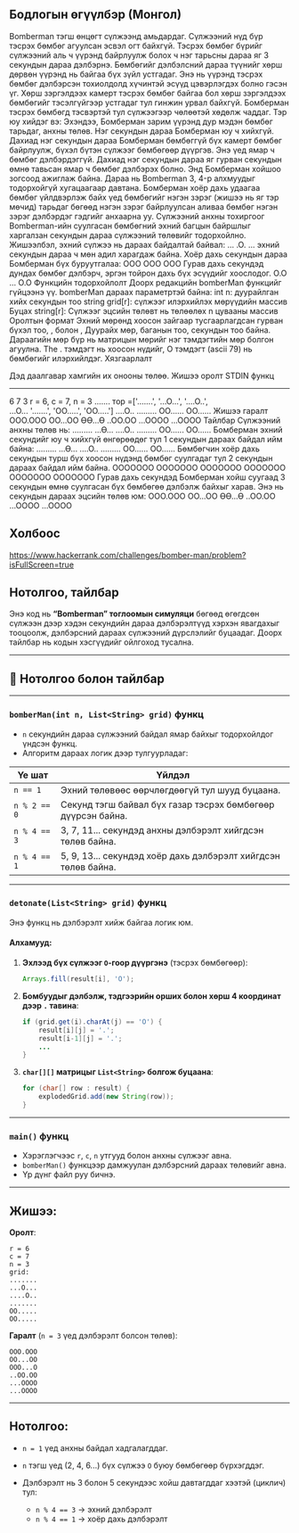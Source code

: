## Бодлогын өгүүлбэр (Монгол)
 
 Bomberman тэгш өнцөгт сүлжээнд амьдардаг. Сүлжээний нүд бүр тэсрэх бөмбөг агуулсан эсвэл огт байхгүй.
Тэсрэх бөмбөг бүрийг сүлжээний аль ч үүрэнд байрлуулж болох ч нэг тарьсны дараа яг 3 секундын дараа дэлбэрнэ. Бөмбөгийг дэлбэлсний дараа түүнийг хөрш дөрвөн үүрэнд нь байгаа бүх зүйл устгадаг. Энэ нь үүрэнд тэсрэх бөмбөг дэлбэрсэн тохиолдолд хүчинтэй эсүүд цэвэрлэгдэх болно гэсэн үг. Хөрш зэргэлдээх камерт тэсрэх бөмбөг байгаа бол хөрш зэргэлдээх бөмбөгийг тэсэлгүйгээр устгадаг тул гинжин урвал байхгүй.
Бомберман тэсрэх бөмбөгд тэсвэртэй тул сүлжээгээр чөлөөтэй хөдөлж чаддаг. Тэр юу хийдэг вэ:
Эхэндээ, Бомберман зарим үүрэнд дур мэдэн бөмбөг тарьдаг, анхны төлөв.
Нэг секундын дараа Бомберман юу ч хийхгүй.
Дахиад нэг секундын дараа Бомберман бөмбөггүй бүх камерт бөмбөг байрлуулж, бүхэл бүтэн сүлжээг бөмбөгөөр дүүргэв. Энэ үед ямар ч бөмбөг дэлбэрдэггүй.
Дахиад нэг секундын дараа яг гурван секундын өмнө тавьсан ямар ч бөмбөг дэлбэрэх болно. Энд Бомберман хойшоо зогсоод ажиглаж байна.
Дараа нь Bomberman 3, 4-р алхмуудыг тодорхойгүй хугацаагаар давтана.
Бомберман хоёр дахь удаагаа бөмбөг үйлдвэрлэж байх үед бөмбөгийг нэгэн зэрэг (жишээ нь яг тэр мөчид) тарьдаг бөгөөд нэгэн зэрэг байрлуулсан аливаа бөмбөг нэгэн зэрэг дэлбэрдэг гэдгийг анхаарна уу.
Сүлжээний анхны тохиргоог Bomberman-ийн суулгасан бөмбөгний эхний багцын байршлыг харгалзан секундын дараа сүлжээний төлөвийг тодорхойлно.
Жишээлбэл, эхний сүлжээ нь дараах байдалтай байвал:
...
.О.
...
эхний секундын дараа ч мөн адил харагдаж байна. Хоёр дахь секундын дараа Бомберман бүх буруутгалаа:
OOO
OOO
OOO
Гурав дахь секундэд дундах бөмбөг дэлбэрч, эргэн тойрон дахь бүх эсүүдийг хоослодог.
О.О
...
О.О
Функцийн тодорхойлолт
Доорх редакцийн bomberMan функцийг гүйцээнэ үү.
bomberMan дараах параметртэй байна:
int n: дуурайлган хийх секундын тоо
string grid[r]: сүлжээг илэрхийлэх мөрүүдийн массив
Буцах
string[r]: Сүлжээг эцсийн төлөвт нь төлөөлөх n цувааны массив
Оролтын формат
Эхний мөрөнд хоосон зайгаар тусгаарлагдсан гурван бүхэл тоо, , болон , Дуурайх мөр, баганын тоо, секундын тоо байна.
Дараагийн мөр бүр нь матрицын мөрийг нэг тэмдэгтийн мөр болгон агуулна. The . тэмдэгт нь хоосон нүдийг, O тэмдэгт (ascii 79) нь бөмбөгийг илэрхийлдэг.
Хязгаарлалт


Дэд даалгавар 
хамгийн их онооны төлөө.
Жишээ оролт
STDIN функц
----- --------
6 7 3 r = 6, c = 7, n = 3
....... тор =['.......', '...О...', '....О..',\
...О... '.......', 'ОО.....', 'ОО.....']
....О..
.........
ОО......
ОО......
Жишээ гаралт
OOO.OOO
ОО...ОО
ӨӨ...Ө
..ОО.ОО
...ОООО
...ОООО
Тайлбар
Сүлжээний анхны төлөв нь:
.........
...Ө...
....О..
.........
ОО......
ОО......
Бомберман эхний секундийг юу ч хийхгүй өнгөрөөдөг тул 1 секундын дараах байдал ийм байна:
.........
...Ө...
....О..
.........
ОО......
ОО......
Бөмбөгчин хоёр дахь секундын турш бүх хоосон нүдэнд бөмбөг суулгадаг тул 2 секундын дараах байдал ийм байна.
ООООООО
ООООООО
ООООООО
ООООООО
ООООООО
ООООООО
Гурав дахь секундэд Бомберман хойш суугаад 3 секундын өмнө суулгасан бүх бөмбөгөө дэлбэлж байхыг харав. Энэ нь секундын дараах эцсийн төлөв юм:
OOO.OOO
ОО...ОО
ӨӨ...Ө
..ОО.ОО
...ОООО
...ОООО


## Холбоос

https://www.hackerrank.com/challenges/bomber-man/problem?isFullScreen=true


## Нотолгоо, тайлбар

Энэ код нь **“Bomberman” тоглоомын симуляци** бөгөөд өгөгдсөн сүлжээн дээр хэдэн секундийн дараа дэлбэрэлтүүд хэрхэн явагдахыг тооцоолж, дэлбэрсний дараах сүлжээний дүрслэлийг буцаадаг. Доорх тайлбар нь кодын хэсгүүдийг ойлгоход тусална.

---

## 🔎 Нотолгоо болон тайлбар

---

### `bomberMan(int n, List<String> grid)` функц

* `n` секундийн дараа сүлжээний байдал ямар байхыг тодорхойлдог үндсэн функц.
* Алгоритм дараах логик дээр тулгуурладаг:

| Үе шат       | Үйлдэл                                                         |
| ------------ | -------------------------------------------------------------- |
| `n == 1`     | Эхний төлөвөөс өөрчлөгдөөгүй тул шууд буцаана.                 |
| `n % 2 == 0` | Секунд тэгш байвал бүх газар тэсрэх бөмбөгөөр дүүрсэн байна.   |
| `n % 4 == 3` | 3, 7, 11... секундэд анхны дэлбэрэлт хийгдсэн төлөв байна.     |
| `n % 4 == 1` | 5, 9, 13... секундэд хоёр дахь дэлбэрэлт хийгдсэн төлөв байна. |

---

###  `detonate(List<String> grid)` функц

Энэ функц нь дэлбэрэлт хийж байгаа логик юм.

#### Алхамууд:

1. **Эхлээд бүх сүлжээг `O`-гоор дүүргэнэ** (тэсрэх бөмбөгөөр):

   ```java
   Arrays.fill(result[i], 'O');
   ```

2. **Бомбуудыг дэлбэлж, тэдгээрийн орших болон хөрш 4 координат дээр `.` тавина**:

   ```java
   if (grid.get(i).charAt(j) == 'O') {
       result[i][j] = '.';
       result[i-1][j] = '.';
       ...
   }
   ```

3. **`char[][]` матрицыг `List<String>` болгож буцаана**:

   ```java
   for (char[] row : result) {
       explodedGrid.add(new String(row));
   }
   ```

---

###  `main()` функц

* Хэрэглэгчээс `r`, `c`, `n` утгууд болон анхны сүлжээг авна.
* `bomberMan()` функцээр дамжуулан дэлбэрсний дараах төлөвийг авна.
* Үр дүнг файл руу бичнэ.

---

##  Жишээ:

**Оролт**:

```
r = 6
c = 7
n = 3
grid:
.......
...O...
....O..
.......
OO.....
OO.....
```

**Гаралт** (`n = 3` үед дэлбэрэлт болсон төлөв):

```
OOO.OOO
OO...OO
OOO...O
..OO.OO
...OOOO
...OOOO
```

---

##  Нотолгоо:

* `n = 1` үед анхны байдал хадгалагддаг.
* `n` тэгш үед (2, 4, 6...) бүх сүлжээ `O` буюу бөмбөгөөр бүрхэгддэг.
* Дэлбэрэлт нь 3 болон 5 секундээс хойш давтагддаг хээтэй (циклич) тул:

  * `n % 4 == 3` → эхний дэлбэрэлт
  * `n % 4 == 1` → хоёр дахь дэлбэрэлт




